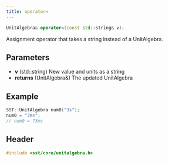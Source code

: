 ```yaml
---
title: operator=
---
```


```cpp
UnitAlgebra& operator=(const std::string& v);
```

Assignment operator that takes a string instead of a UnitAlgebra.

## Parameters
* **v** (std::string) New value and units as a string
* **returns** (UnitAlgebra&) The updated UnitAlgebra

## Example

```cpp
SST::UnitAlgebra num0("3s");
num0 = "3ms";
// num0 = 73ms
```

## Header
```cpp
#include <sst/core/unitalgebra.h>
```
